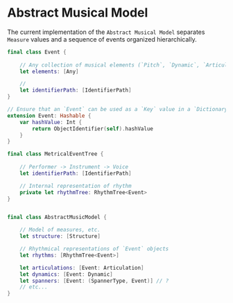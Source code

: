 # Abstract Musical Model

The current implementation of the `Abstract Musical Model` separates `Measure` values and a sequence of events organized hierarchically.

```Swift
final class Event {
	
	// Any collection of musical elements (`Pitch`, `Dynamic`, `Articulation`, `OSCMessage`, etc.)
	let elements: [Any]

	//
	let identifierPath: [IdentifierPath]
}

// Ensure that an `Event` can be used as a `Key` value in a `Dictionary`.
extension Event: Hashable {
	var hashValue: Int {
		return ObjectIdentifier(self).hashValue
	}
}

final class MetricalEventTree {
	
	// Performer -> Instrument -> Voice
	let identifierPath: [IdentifierPath]

	// Internal representation of rhythm
	private let rhythmTree: RhythmTree<Event>
}


final class AbstractMusicModel {

	// Model of measures, etc.
	let structure: [Structure]

	// Rhythmical representations of `Event` objects
	let rhythms: [RhythmTree<Event>]

	let articulations: [Event: Articulation]
	let dynamics: [Event: Dynamic]
	let spanners: [Event: (SpannerType, Event)] // ?
	// etc...
}
```

